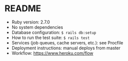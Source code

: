 # README

- Ruby version: 2.7.0
- No system dependencies
- Database configuration: `$ rails db:setup`
- How to run the test suite: `$ rails test`
- Services (job queues, cache servers, etc.): see Procfile
- Deployment instructions: manual deploys from master
- Workflow: https://www.heroku.com/flow
